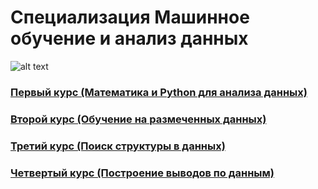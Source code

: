 # Специализация Машинное обучение и анализ данных
![alt text](https://d15cw65ipctsrr.cloudfront.net/db/abe010b0bd11e5bda4c35792983a0c/2-05.jpg)
### [Первый курс (Математика и Python для анализа данных)](https://www.coursera.org/learn/mathematics-and-python/) 
### [Второй курс (Обучение на размеченных данных)](https://www.coursera.org/learn/supervised-learning)
### [Третий курс (Поиск структуры в данных)](https://www.coursera.org/learn/unsupervised-learning/) 
### [Четвертый курс (Построение выводов по данным)](https://www.coursera.org/learn/stats-for-data-analysis/)
